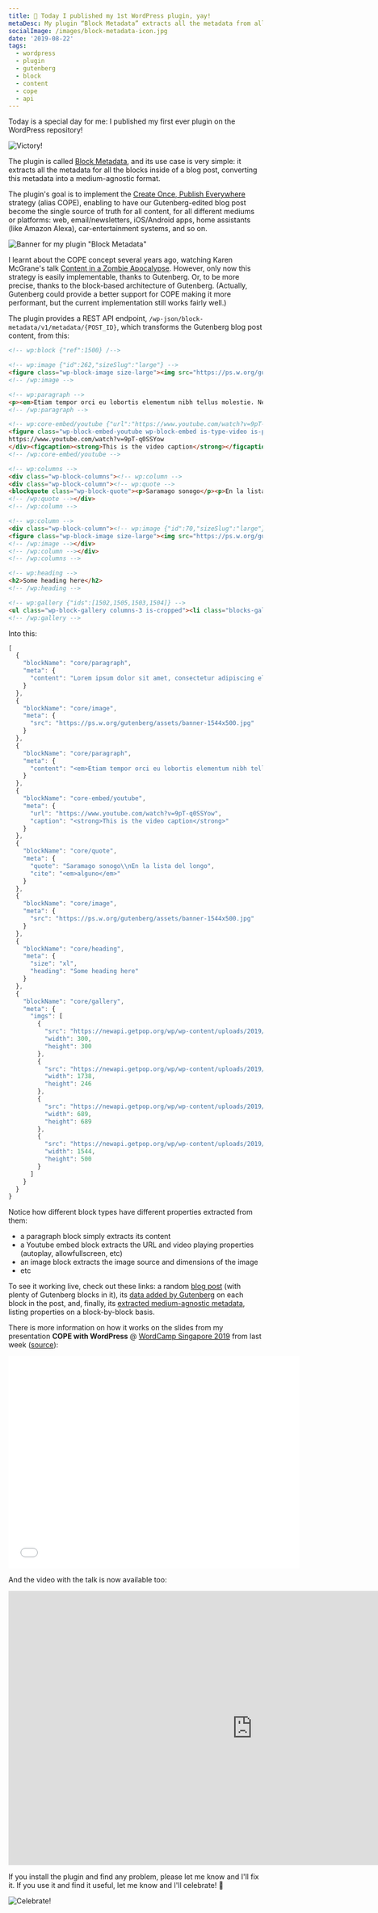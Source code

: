 ```yaml
---
title: 🤘 Today I published my 1st WordPress plugin, yay!
metaDesc: My plugin “Block Metadata” extracts all the metadata from all blocks inside of a blog post, enabling to implement the “COPE” strategy in WordPress 🙏
socialImage: /images/block-metadata-icon.jpg
date: '2019-08-22'
tags:
  - wordpress
  - plugin
  - gutenberg
  - block
  - content
  - cope
  - api
---
```


Today is a special day for me: I published my first ever plugin on the WordPress repository!

![Victory!](/images/victory.png)

The plugin is called [Block Metadata](https://wordpress.org/plugins/block-metadata/), and its use case is very simple: it extracts all the metadata for all the blocks inside of a blog post, converting this metadata into a medium-agnostic format. 

The plugin's goal is to implement the [Create Once, Publish Everywhere](https://www.programmableweb.com/news/cope-create-once-publish-everywhere/2009/10/13) strategy (alias COPE), enabling to have our Gutenberg-edited blog post become the single source of truth for all content, for all different mediums or platforms: web, email/newsletters, iOS/Android apps, home assistants (like Amazon Alexa), car-entertainment systems, and so on.

![Banner for my plugin "Block Metadata"](/images/block-metadata-banner.jpg)

I learnt about the COPE concept several years ago, watching Karen McGrane's talk [Content in a Zombie Apocalypse](https://karenmcgrane.com/talks/content-in-a-zombie-apocalypse/). However, only now this strategy is easily implementable, thanks to Gutenberg. Or, to be more precise, thanks to the block-based architecture of Gutenberg. (Actually, Gutenberg could provide a better support for COPE making it more performant, but the current implementation still works fairly well.)

The plugin provides a REST API endpoint, `/wp-json/block-metadata/v1/metadata/{POST_ID}`, which transforms the Gutenberg blog post content, from this:

```html
<!-- wp:block {"ref":1500} /-->

<!-- wp:image {"id":262,"sizeSlug":"large"} -->
<figure class="wp-block-image size-large"><img src="https://ps.w.org/gutenberg/assets/banner-1544x500.jpg" alt="" class="wp-image-262"/></figure>
<!-- /wp:image -->

<!-- wp:paragraph -->
<p><em>Etiam tempor orci eu lobortis elementum nibh tellus molestie. Neque  egestas congue quisque egestas. Egestas integer eget aliquet nibh  praesent tristique. Vulputate mi sit amet mauris. Sodales neque sodales  ut etiam sit. Dignissim suspendisse in est ante in. Volutpat commodo sed  egestas egestas. Felis donec et odio pellentesque diam. Pharetra vel  turpis nunc eget lorem dolor sed viverra. Porta nibh venenatis cras sed  felis eget. Aliquam ultrices sagittis orci a. Dignissim diam quis enim  lobortis. Aliquet porttitor lacus luctus accumsan. Dignissim convallis  aenean et tortor at risus viverra adipiscing at.</em></p>
<!-- /wp:paragraph -->

<!-- wp:core-embed/youtube {"url":"https://www.youtube.com/watch?v=9pT-q0SSYow","type":"video","providerNameSlug":"youtube","className":"wp-embed-aspect-16-9 wp-has-aspect-ratio"} -->
<figure class="wp-block-embed-youtube wp-block-embed is-type-video is-provider-youtube wp-embed-aspect-16-9 wp-has-aspect-ratio"><div class="wp-block-embed__wrapper">
https://www.youtube.com/watch?v=9pT-q0SSYow
</div><figcaption><strong>This is the video caption</strong></figcaption></figure>
<!-- /wp:core-embed/youtube -->

<!-- wp:columns -->
<div class="wp-block-columns"><!-- wp:column -->
<div class="wp-block-column"><!-- wp:quote -->
<blockquote class="wp-block-quote"><p>Saramago sonogo</p><p>En la lista del longo</p><cite><em><a href="https://yahoo.com">alguno</a></em></cite></blockquote>
<!-- /wp:quote --></div>
<!-- /wp:column -->

<!-- wp:column -->
<div class="wp-block-column"><!-- wp:image {"id":70,"sizeSlug":"large"} -->
<figure class="wp-block-image size-large"><img src="https://ps.w.org/gutenberg/assets/banner-1544x500.jpg" alt="" class="wp-image-70"/></figure>
<!-- /wp:image --></div>
<!-- /wp:column --></div>
<!-- /wp:columns -->

<!-- wp:heading -->
<h2>Some heading here</h2>
<!-- /wp:heading -->

<!-- wp:gallery {"ids":[1502,1505,1503,1504]} -->
<ul class="wp-block-gallery columns-3 is-cropped"><li class="blocks-gallery-item"><figure><img src="https://newapi.getpop.org/wp/wp-content/uploads/2019/08/Sample-jpg-image-50kb.jpg" alt="" data-id="1502" data-link="https://newapi.getpop.org/uncategorized/cope-with-wordpress-post-demo-containing-plenty-of-blocks/attachment/sample-jpg-image-50kb/" class="wp-image-1502"/><figcaption>Caption 1st image</figcaption></figure></li><li class="blocks-gallery-item"><figure><img src="https://newapi.getpop.org/wp/wp-content/uploads/2019/08/setting-rest-fields-1024x145.png" alt="" data-id="1505" data-link="https://newapi.getpop.org/uncategorized/cope-with-wordpress-post-demo-containing-plenty-of-blocks/attachment/setting-rest-fields/" class="wp-image-1505"/></figure></li><li class="blocks-gallery-item"><figure><img src="https://newapi.getpop.org/wp/wp-content/uploads/2019/08/Sample-jpg-image-100kb.jpg" alt="" data-id="1503" data-link="https://newapi.getpop.org/uncategorized/cope-with-wordpress-post-demo-containing-plenty-of-blocks/attachment/sample-jpg-image-100kb/" class="wp-image-1503"/><figcaption>Caption 3rd image</figcaption></figure></li><li class="blocks-gallery-item"><figure><img src="https://newapi.getpop.org/wp/wp-content/uploads/2019/08/banner-1544x500-1024x332.jpg" alt="" data-id="1504" data-link="https://newapi.getpop.org/uncategorized/cope-with-wordpress-post-demo-containing-plenty-of-blocks/attachment/banner-1544x500/" class="wp-image-1504"/><figcaption>Final <strong>caption</strong> <a href="https://getpop.org">for all</a></figcaption></figure></li></ul>
<!-- /wp:gallery -->
```

Into this:

```javascript
[
  {
    "blockName": "core/paragraph",
    "meta": {
      "content": "Lorem ipsum dolor sit amet, consectetur adipiscing elit, sed do eiusmod tempor incididunt ut labore et dolore magna aliqua. Dolor sed viverra ipsum nunc aliquet bibendum enim. In massa tempor nec feugiat. Nunc aliquet bibendum enim facilisis gravida. Nisl nunc mi ipsum faucibus vitae aliquet nec ullamcorper. Amet luctus venenatis lectus magna fringilla. Volutpat maecenas volutpat blandit aliquam etiam erat velit scelerisque in. Egestas egestas fringilla phasellus faucibus scelerisque eleifend. Sagittis orci a scelerisque purus semper eget duis. Nulla pharetra diam sit amet nisl suscipit. Sed adipiscing diam donec adipiscing tristique risus nec feugiat in. Fusce ut placerat orci nulla. Pharetra vel turpis nunc eget lorem dolor. Tristique senectus et netus et malesuada."
    }
  },
  {
    "blockName": "core/image",
    "meta": {
      "src": "https://ps.w.org/gutenberg/assets/banner-1544x500.jpg"
    }
  },
  {
    "blockName": "core/paragraph",
    "meta": {
      "content": "<em>Etiam tempor orci eu lobortis elementum nibh tellus molestie. Neque  egestas congue quisque egestas. Egestas integer eget aliquet nibh  praesent tristique. Vulputate mi sit amet mauris. Sodales neque sodales  ut etiam sit. Dignissim suspendisse in est ante in. Volutpat commodo sed  egestas egestas. Felis donec et odio pellentesque diam. Pharetra vel  turpis nunc eget lorem dolor sed viverra. Porta nibh venenatis cras sed  felis eget. Aliquam ultrices sagittis orci a. Dignissim diam quis enim  lobortis. Aliquet porttitor lacus luctus accumsan. Dignissim convallis  aenean et tortor at risus viverra adipiscing at.</em>"
    }
  },
  {
    "blockName": "core-embed/youtube",
    "meta": {
      "url": "https://www.youtube.com/watch?v=9pT-q0SSYow",
      "caption": "<strong>This is the video caption</strong>"
    }
  },
  {
    "blockName": "core/quote",
    "meta": {
      "quote": "Saramago sonogo\\nEn la lista del longo",
      "cite": "<em>alguno</em>"
    }
  },
  {
    "blockName": "core/image",
    "meta": {
      "src": "https://ps.w.org/gutenberg/assets/banner-1544x500.jpg"
    }
  },
  {
    "blockName": "core/heading",
    "meta": {
      "size": "xl",
      "heading": "Some heading here"
    }
  },
  {
    "blockName": "core/gallery",
    "meta": {
      "imgs": [
        {
          "src": "https://newapi.getpop.org/wp/wp-content/uploads/2019/08/Sample-jpg-image-50kb.jpg",
          "width": 300,
          "height": 300
        },
        {
          "src": "https://newapi.getpop.org/wp/wp-content/uploads/2019/08/setting-rest-fields.png",
          "width": 1738,
          "height": 246
        },
        {
          "src": "https://newapi.getpop.org/wp/wp-content/uploads/2019/08/Sample-jpg-image-100kb.jpg",
          "width": 689,
          "height": 689
        },
        {
          "src": "https://newapi.getpop.org/wp/wp-content/uploads/2019/08/banner-1544x500.jpg",
          "width": 1544,
          "height": 500
        }
      ]
    }
  }
}
```

Notice how different block types have different properties extracted from them: 

- a paragraph block simply extracts its content
- a Youtube embed block extracts the URL and video playing properties (autoplay, allowfullscreen, etc)
- an image block extracts the image source and dimensions of the image
- etc

To see it working live, check out these links: a random [blog post](https://nextapi.getpop.org/posts/cope-with-wordpress-post-demo-containing-plenty-of-blocks/) (with plenty of Gutenberg blocks in it), its [data added by Gutenberg](https://nextapi.getpop.org/wp-json/block-metadata/v1/data/1499) on each block in the post, and, finally, its [extracted medium-agnostic metadata](https://nextapi.getpop.org/wp-json/block-metadata/v1/metadata/1499), listing properties on a block-by-block basis.

There is more information on how it works on the slides from my presentation **COPE with WordPress** @ [WordCamp Singapore 2019](https://2019.singapore.wordcamp.org/sessions/#wcorg-session-1070) from last week ([source](https://slides.com/leoloso/cope-with-wp)):

<iframe src="//slides.com/leoloso/cope-with-wp/embed" width="576" height="420" scrolling="no" frameborder="0" webkitallowfullscreen mozallowfullscreen allowfullscreen></iframe>

And the video with the talk is now available too:

<iframe width="966" height="543" src="https://www.youtube.com/embed/fK8NcwA6SGs" frameborder="0" allow="accelerometer; autoplay; encrypted-media; gyroscope; picture-in-picture" allowfullscreen></iframe>

If you install the plugin and find any problem, please let me know and I'll fix it. If you use it and find it useful, let me know and I'll celebrate! 🥳

![Celebrate!](/images/celebration-time.jpg)
